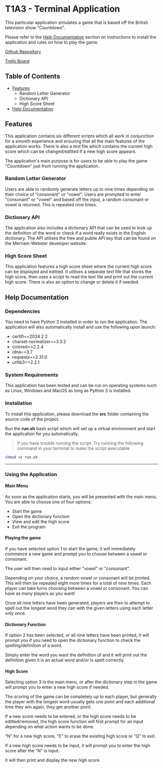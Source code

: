 # T1A3 - Terminal Application

This particular application simulates a game that is based off the British television show "Countdown".

Please refer to the [Help Documentation](#help-documentation) section on instructions to install the application and rules on how to play the game.

[Github Repository](https://github.com/xsheng4/T1A3)

[Trello Board](https://trello.com/b/0kwowqse/t1a3-terminal-application)

## Table of Contents

- [Features](#features)
  - Random Letter Generator
  - Dictionary API
  - High Score Sheet
- [Help Documentation](#help-documentation)

## Features

This application contains six different scripts which all work in conjunction for a smooth experience and ensuring that all the main features of the application works.
There is also a text file which contains the current high score which can be changed/editted if a new high score appears.

The application's main purpose is for users to be able to play the game "Countdown" just from running the application.

### Random Letter Generator

Users are able to randomly generate letters up to nine times depending on their choice of "consonant" or "vowel". Users are prompted to enter "consonant" or "vowel" and based off the input, a random consonant or vowel is returned. This is repeated nine times.

### Dictionary API

The application also includes a dictionary API that can be used to look up the definition of the word or check if a word really exists in the English dictionary. The API utilises the free and publie API key that can be found on the Merriam-Webster developer website.

### High Score Sheet

This application features a high score sheet where the current high score can be displayed and editted. It utilises a separate text file that stores the high score, then uses a script to read the text file and print out the current high score. There is also an option to change or delete it if needed.

## Help Documentation

### Dependencies

You need to have Python 3 installed in order to run the application. The application will also automatically install and use the following upon launch:

- certifi==2024.2.2
- charset-normalizer==3.3.2
- colored==2.2.4
- idna==3.7
- requests==2.31.0
- urllib3==2.2.1

### System Requirements

This application has been tested and can be run on operating systems such as Linux, Windows and MacOS as long as Python 3 is installed.

### Installation

To install this application, please download the **src** folder containing the source code of the project.

Run the **run.sh** bash script which will set up a virtual environment and start the application for you automatically.

> If you have trouble running the script. Try running the following command in your terminal to make the script executable

```bash
chmod +x run.sh 
```

---

### Using the Application

#### Main Menu

As soon as the application starts, you will be presented with the main menu. You are able to choose one of four options:

- Start the game
- Open the dictionary function
- View and edit the high score
- Exit the program

#### Playing the game

If you have selected option 1 to start the game, it will immediately commence a new game and prompt you to choose between a vowel or consonant.

The user will then need to input either "vowel" or "consonant".

Depending on your choice, a random vowel or consonant will be printed. This will then be repeated eight more times for a total of nine times. Each player can take turns choosing between a vowel or consonant. You can have as many players as you want!

Once all nine letters have been generated, players are then to attempt to spell out the longest word they can with the given letters using each letter only once. 

#### Dictionary Function

If option 2 has been selected, or all nine letters have been printed, it will prompt you if you need to open the dictionary function to check the spelling/definition of a word.

Simply enter the word you want the definition of and it will print out the definition given it is an actual word and/or is spelt correctly.

#### High Score

Selecting option 3 in the main menu, or after the dictionary step in the game will prompt you to enter a new high score if needed. 

The scoring of the game can be completely up to each player, but generally the player with the longest word usually gets one point and each additional time they win again, they get another point.

If a new score needs to be entered, or the high score needs to be editted/removed, the high score function will first prompt for an input depending on what action wants to be done.

"N" for a new high score, "E" to erase the existing high score or "Q" to exit.

If a new high score needs to be input, it will prompt you to enter the high score after the "N" is input.

It will then print and display the new high score.

